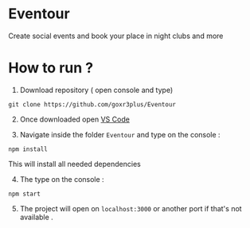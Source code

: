 # Eventour

Create social events and book your place in night clubs and more

# How to run ?

1. Download repository ( open console and type)

`git clone https://github.com/goxr3plus/Eventour`

2. Once downloaded open [VS Code](https://code.visualstudio.com/download)

3. Navigate inside the folder `Eventour` and type on the console :

`npm install`

This will install all needed dependencies

4. The type on the console :

`npm start`

5. The project will open on `localhost:3000` or another port if that's not available .
